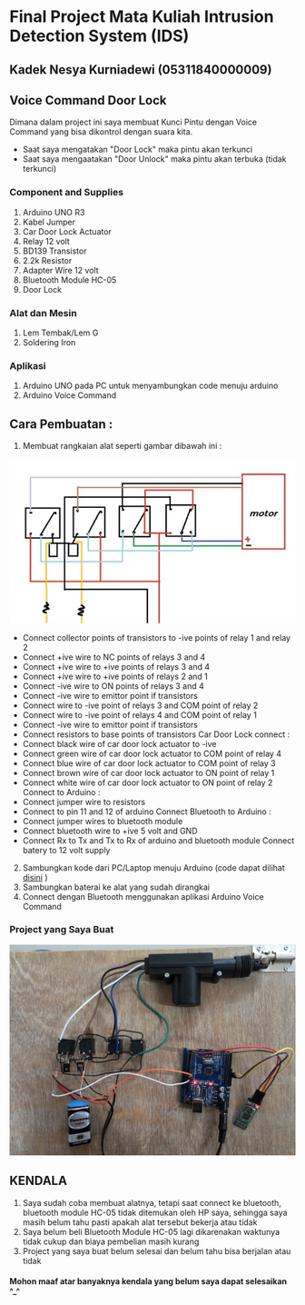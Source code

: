 # Final Project Mata Kuliah Intrusion Detection System (IDS)
## Kadek Nesya Kurniadewi (05311840000009)

## Voice Command Door Lock
Dimana dalam project ini saya membuat Kunci Pintu dengan Voice Command yang bisa dikontrol dengan suara kita.
- Saat saya mengatakan "Door Lock" maka pintu akan terkunci
- Saat saya mengaatakan "Door Unlock" maka pintu akan terbuka (tidak terkunci)
### Component and Supplies
1. Arduino UNO R3
2. Kabel Jumper
3. Car Door Lock Actuator
4. Relay 12 volt
5. BD139 Transistor
6. 2.2k Resistor
7. Adapter Wire 12 volt
8. Bluetooth Module HC-05
9. Door Lock
### Alat dan Mesin
1. Lem Tembak/Lem G
2. Soldering Iron
### Aplikasi
1. Arduino UNO pada PC untuk menyambungkan code menuju arduino
2. Arduino Voice Command

## Cara Pembuatan :
1. Membuat rangkaian alat seperti gambar dibawah ini :

![rangkaianalat](https://github.com/NesyaKurnia/FinalProject_IDS_05311840000009_Kadek-Nesya-Kurniadewi/blob/main/rangkaianalat.jpg)

- Connect collector points of transistors to -ive points of relay 1 and relay 2
- Connect +ive wire to NC points of relays 3 and 4
- Connect +ive wire to +ive points of relays 3 and 4
- Connect +ive wire to +ive points of relays 2 and 1
- Connect -ive wire to ON points of relays 3 and 4
- Connect -ive wire to emittor point if transistors
- Connect wire to -ive point of relays 3 and COM point of relay 2
- Connect wire to -ive point of relays 4 and COM point of relay 1
- Connect -ive wire to emittor point if transistors
- Connect resistors to base points of transistors
Car Door Lock connect :
- Connect black wire of car door lock actuator to -ive
- Connect green wire of car door lock actuator to COM point of relay 4
- Connect blue wire of car door lock actuator to COM point of relay 3
- Connect brown wire of car door lock actuator to ON point of relay 1
- Connect white wire of car door lock actuator to ON point of relay 2
Connect to Arduino :
- Connect jumper wire to resistors
- Connect to pin 11 and 12 of arduino
Connect Bluetooth to Arduino :
- Connect jumper wires to bluetooth module
- Connect bluetooth wire to +ive 5 volt and GND
- Connect Rx to Tx and Tx to Rx of arduino and bluetooth module
Connect batery to 12 volt supply
2. Sambungkan kode dari PC/Laptop menuju Arduino (code dapat dilihat [disini](https://github.com/NesyaKurnia/FinalProject_IDS_05311840000009_Kadek-Nesya-Kurniadewi/blob/main/ids.ino) )
3. Sambungkan baterai ke alat yang sudah dirangkai
4. Connect dengan Bluetooth menggunakan aplikasi Arduino Voice Command
### Project yang Saya Buat

![](https://github.com/NesyaKurnia/FinalProject_IDS_05311840000009_Kadek-Nesya-Kurniadewi/blob/main/ProjectSaya.jpg)

## KENDALA
1. Saya sudah coba membuat alatnya, tetapi saat connect ke bluetooth, bluetooth module HC-05 tidak ditemukan oleh HP saya, sehingga saya masih belum tahu pasti apakah alat tersebut bekerja atau tidak
2. Saya belum beli Bluetooth Module HC-05 lagi dikarenakan waktunya tidak cukup dan biaya pembelian masih kurang
3. Project yang saya buat belum selesai dan belum tahu bisa berjalan atau tidak

#### Mohon maaf atar banyaknya kendala yang belum saya dapat selesaikan ^_^
